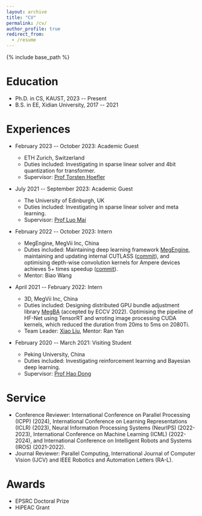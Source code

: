 ```yaml
---
layout: archive
title: "CV"
permalink: /cv/
author_profile: true
redirect_from:
  - /resume
---
```


{% include base_path %}

Education
======
* Ph.D. in CS, KAUST, 2023 -- Present
* B.S. in EE, Xidian University, 2017 -- 2021

Experiences
======
* February 2023 -- October 2023: Academic Guest
  * ETH Zurich, Switzerland
  * Duties included: Investigating in sparse linear solver and 4bit quantization for transformer.
  * Supervisor: [Prof Torsten Hoefler](http://htor.inf.ethz.ch/)

* July 2021 -- September 2023: Academic Guest
  * The University of Edinburgh, UK
  * Duties included: Investigating in sparse linear solver and meta learning.
  * Supervisor: [Prof Luo Mai](https://luomai.github.io/)

* February 2022 -- October 2023: Intern
  * MegEngine, MegVii Inc, China
  * Duties included: Maintaining deep learning framework [MegEngine](https://github.com/MegEngine/MegEngine), maintaining and updating internal CUTLASS ([commit](https://github.com/MegEngine/cutlass/commit/a16437eb51d39924691e629104d8d67a2f62e156)), and optimising depth-wise convolution kernels for Ampere devices achieves 5+ times speedup ([commit](https://github.com/MegEngine/cutlass/commit/6e773e30094329ef3c80d30e7a0c09cdddb6001a)).
  * Mentor: Biao Wang

* April 2021 -- February 2022: Intern
  * 3D, MegVii Inc, China
  * Duties included: Designing distributed GPU bundle adjustment library [MegBA](https://github.com/MegviiRobot/MegBA) (accepted by ECCV 2022). Optimising the pipeline of HF-Net using TensorRT and wroting image processing CUDA kernels, which reduced the duration
  from 20ms to 5ms on 2080Ti.
  * Team Leader: [Xiao Liu](http://liuxiao.org/), Mentor: Ran Yan

* February 2020 -- March 2021: Visiting Student
  * Peking University, China
  * Duties included: Investigating reinforcement learning and Bayesian deep learning.
  * Supervisor: [Prof Hao Dong](https://zsdonghao.github.io/)

Service
======
* Conference Reviewer: International Conference on Parallel Processing (ICPP) (2024), International Conference on Learning Representations (ICLR) (2023), Neural Information Processing Systems (NeurIPS) (2022-2023), International Conference on Machine Learning (ICML) (2022-2024), and International Conference on Intelligent Robots and Systems (IROS) (2021-2022).
* Journal Reviewer: Parallel Computing, International Journal of Computer Vision (IJCV) and IEEE Robotics and Automation Letters (RA-L).

Awards
======
* EPSRC Doctoral Prize
* HiPEAC Grant
